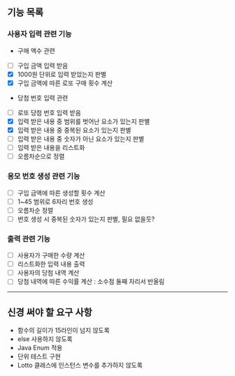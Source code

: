 ## 기능 목록
### 사용자 입력 관련 기능
- 구매 액수 관련
- [ ] 구입 금액 입력 받음
- [x] 1000원 단위로 입력 받았는지 판별
- [x] 구입 금액에 따른 로또 구매 횟수 계산
- 당첨 번호 입력 관련
- [ ] 로또 당첨 번호 입력 받음
- [x] 입력 받은 내용 중 범위를 벗어난 요소가 있는지 판별
- [x] 입력 받은 내용 중 중복된 요소가 있는지 판별
- [ ] 입력 받은 내용 중 숫자가 아닌 요소가 있는지 판별
- [ ] 입력 받은 내용을 리스트화
- [ ] 오름차순으로 정렬
### 응모 번호 생성 관련 기능
- [ ] 구입 금액에 따른 생성할 횟수 계산
- [ ] 1~45 범위로 6자리 번호 생성
- [ ] 오름차순 정렬
- [ ] 번호 생성 시 중복된 숫자가 있는지 판별, 필요 없을듯?
### 출력 관련 기능
- [ ] 사용자가 구매한 수량 계산
- [ ] 리스트화한 입력 내용 출력
- [ ] 사용자의 당첨 내역 계산
- [ ] 당첨 내역에 따른 수익률 계산 : 소수점 둘째 자리서 반올림

---

## 신경 써야 할 요구 사항
- 함수의 길이가 15라인이 넘지 않도록
- else 사용하지 않도록
- Java Enum 적용
- 단위 테스트 구현
- Lotto 클래스에 인스턴스 변수를 추가하지 않도록